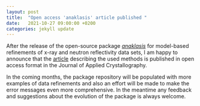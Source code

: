 ```yaml
---
layout: post
title:  "Open access 'anaklasis' article published "
date:   2021-10-27 09:00:00 +0200
categories: jekyll update
---
```



After the release of the open-source package [_anaklasis_](https://github.com/alexandros-koutsioumpas/anaklasis) for model-based refinements of x-ray and neutron reflectivity data sets, I am happy to announce that the [article](https://scripts.iucr.org/cgi-bin/paper?S1600576721009262) describing the used methods is published in open access format in the Journal of Applied Crystallography. 

In the coming months, the package repository will be populated with more examples of data refinements and also an effort will be made to make the error messages even more comprehensive. In the meantime any feedback and suggestions about the evolution of the package is always welcome.